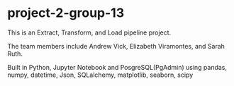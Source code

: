 # project-2-group-13

This is an Extract, Transform, and Load pipeline project. 

The team members include Andrew Vick, Elizabeth Viramontes, and Sarah Ruth.



Built in Python, Jupyter Notebook and PosgreSQL(PgAdmin) using
pandas, numpy, datetime, Json, SQLalchemy, matplotlib, seaborn, scipy




